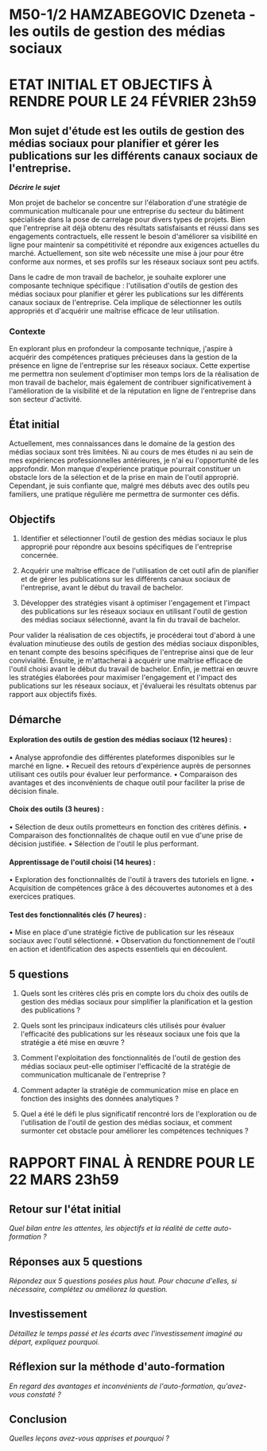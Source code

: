 # M50-1/2 HAMZABEGOVIC Dzeneta - les outils de gestion des médias sociaux

# ETAT INITIAL ET OBJECTIFS À RENDRE POUR LE 24 FÉVRIER 23h59

## Mon sujet d'étude est les outils de gestion des médias sociaux pour planifier et gérer les publications sur les différents canaux sociaux de l'entreprise.

**_Décrire le sujet_**

Mon projet de bachelor se concentre sur l'élaboration d'une stratégie de communication multicanale pour une entreprise du secteur du bâtiment spécialisée dans la pose de carrelage pour divers types de projets. Bien que l'entreprise ait déjà obtenu des résultats satisfaisants et réussi dans ses engagements contractuels, elle ressent le besoin d'améliorer sa visibilité en ligne pour maintenir sa compétitivité et répondre aux exigences actuelles du marché. Actuellement, son site web nécessite une mise à jour pour être conforme aux normes, et ses profils sur les réseaux sociaux sont peu actifs.

Dans le cadre de mon travail de bachelor, je souhaite explorer une composante technique spécifique : l'utilisation d'outils de gestion des médias sociaux pour planifier et gérer les publications sur les différents canaux sociaux de l'entreprise. Cela implique de sélectionner les outils appropriés et d'acquérir une maîtrise efficace de leur utilisation. 

### Contexte

En explorant plus en profondeur la composante technique, j'aspire à acquérir des compétences pratiques précieuses dans la gestion de la présence en ligne de l'entreprise sur les réseaux sociaux. Cette expertise me permettra non seulement d'optimiser mon temps lors de la réalisation de mon travail de bachelor, mais également de contribuer significativement à l'amélioration de la visibilité et de la réputation en ligne de l'entreprise dans son secteur d'activité.

## État initial

Actuellement, mes connaissances dans le domaine de la gestion des médias sociaux sont très limitées. Ni au cours de mes études ni au sein de mes expériences professionnelles antérieures, je n'ai eu l'opportunité de les approfondir. Mon manque d'expérience pratique pourrait constituer un obstacle lors de la sélection et de la prise en main de l'outil approprié. Cependant, je suis confiante que, malgré mes débuts avec des outils peu familiers, une pratique régulière me permettra de surmonter ces défis.

## Objectifs

1. Identifier et sélectionner l'outil de gestion des médias sociaux le plus approprié pour répondre aux besoins spécifiques de l'entreprise concernée. 

2. Acquérir une maîtrise efficace de l'utilisation de cet outil afin de planifier et de gérer les publications sur les différents canaux sociaux de l'entreprise, avant le début du travail de bachelor.
   
3. Développer des stratégies visant à optimiser l'engagement et l'impact des publications sur les réseaux sociaux en utilisant l'outil de gestion des médias sociaux sélectionné, avant la fin du travail de bachelor.

Pour valider la réalisation de ces objectifs, je procéderai tout d'abord à une évaluation minutieuse des outils de gestion des médias sociaux disponibles, en tenant compte des besoins spécifiques de l'entreprise ainsi que de leur convivialité. Ensuite, je m'attacherai à acquérir une maîtrise efficace de l'outil choisi avant le début du travail de bachelor. Enfin, je mettrai en œuvre les stratégies élaborées pour maximiser l'engagement et l'impact des publications sur les réseaux sociaux, et j'évaluerai les résultats obtenus par rapport aux objectifs fixés.

## Démarche

#### Exploration des outils de gestion des médias sociaux (12 heures) :
•	Analyse approfondie des différentes plateformes disponibles sur le marché en ligne.
•	Recueil des retours d'expérience auprès de personnes utilisant ces outils pour évaluer leur performance.
•	Comparaison des avantages et des inconvénients de chaque outil pour faciliter la prise de décision finale.

#### Choix des outils (3 heures) :
•	Sélection de deux outils prometteurs en fonction des critères définis.
•	Comparaison des fonctionnalités de chaque outil en vue d'une prise de décision justifiée.
•	Sélection de l'outil le plus performant.


#### Apprentissage de l'outil choisi (14 heures) :
•	Exploration des fonctionnalités de l'outil à travers des tutoriels en ligne.
•	Acquisition de compétences grâce à des découvertes autonomes et à des exercices pratiques.


#### Test des fonctionnalités clés (7 heures) :
•	Mise en place d'une stratégie fictive de publication sur les réseaux sociaux avec l'outil sélectionné.
•	Observation du fonctionnement de l'outil en action et identification des aspects essentiels qui en découlent.

## 5 questions

1. Quels sont les critères clés pris en compte lors du choix des outils de gestion des médias sociaux pour simplifier la planification et la gestion des publications ?

2. Quels sont les principaux indicateurs clés utilisés pour évaluer l'efficacité des publications sur les réseaux sociaux une fois que la stratégie a été mise en œuvre ?

3. Comment l'exploitation des fonctionnalités de l'outil de gestion des médias sociaux peut-elle optimiser l'efficacité de la stratégie de communication multicanale de l'entreprise ?

4. Comment adapter la stratégie de communication mise en place en fonction des insights des données analytiques ?

5. Quel a été le défi le plus significatif rencontré lors de l'exploration ou de l'utilisation de l'outil de gestion des médias sociaux, et comment surmonter cet obstacle pour améliorer les compétences techniques ?

# RAPPORT FINAL À RENDRE POUR LE 22 MARS 23h59

## Retour sur l'état initial

_Quel bilan entre les attentes, les objectifs et la réalité de cette auto-formation ?_

## Réponses aux 5 questions

_Répondez aux 5 questions posées plus haut. Pour chacune d'elles, si nécessaire, complétez ou améliorez la question._

## Investissement

_Détaillez le temps passé et les écarts avec l'investissement imaginé au départ, expliquez pourquoi._

## Réflexion sur la méthode d'auto-formation

_En regard des avantages et inconvénients de l'auto-formation, qu'avez-vous constaté ?_

## Conclusion

_Quelles leçons avez-vous apprises et pourquoi ?_
